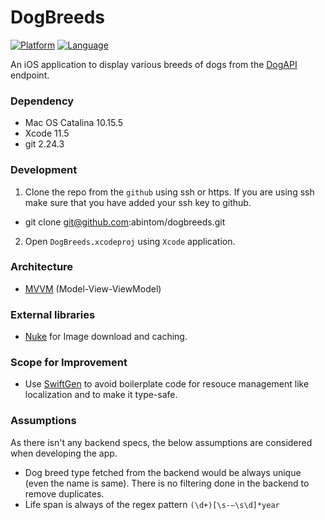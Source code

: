 # DogBreeds

[![Platform](https://img.shields.io/badge/iOS->=12.0-brightgreen?style=flat)](http://www.apple.com/ios/)
[![Language](https://img.shields.io/badge/Swift-5-orange?style=flat)](https://swift.org)

An iOS application to display various breeds of dogs from the [DogAPI](https://api.thedogapi.com/v1/images/search) endpoint.


### Dependency

- Mac OS Catalina 10.15.5
- Xcode 11.5
- git 2.24.3

### Development

1. Clone the repo from the `github` using ssh or https. If you are using ssh make sure that you have added your ssh key to github.
- git clone git@github.com:abintom/dogbreeds.git
2. Open `DogBreeds.xcodeproj` using `Xcode` application.


### Architecture

- [MVVM](https://en.wikipedia.org/wiki/Model–view–viewmodel) (Model-View-ViewModel)

### External libraries

- [Nuke](https://github.com/kean/Nuke) for Image download and caching.


### Scope for Improvement

- Use [SwiftGen](https://github.com/SwiftGen/SwiftGen) to avoid boilerplate code for resouce management like localization and to make it type-safe.


### Assumptions

As there isn't any backend specs, the below assumptions are considered when developing the app.

- Dog breed type fetched from the backend would be always unique (even the name is same). There is no filtering done in the backend to remove duplicates.
- Life span is always of the regex pattern `(\d+)[\s-–\s\d]*year`
